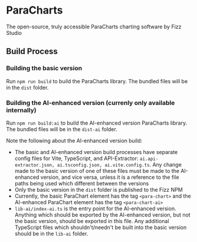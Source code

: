 # ParaCharts

The open-source, truly accessible ParaCharts charting software by Fizz Studio

## Build Process

### Building the basic version 

Run `npm run build` to build the ParaCharts library. The bundled files will be in the `dist` folder.

### Building the AI-enhanced version (currenly only available internally)

Run `npm run build:ai` to build the AI-enhanced version ParaCharts library. The bundled files will be in the `dist-ai` folder.

Note the following about the AI-enhanced version build:
- The basic and AI-enhanced version build processes have separate config files for Vite, TypeScript, and API-Extractor: `ai.api-extractor.json, ai.tsconfig.json, ai.vite.config.ts`. Any change made to the basic version of one of these files must be made to the AI-enhanced version, and vice versa, unless it is a reference to the file paths being used which different between the versions
- Only the basic version in the `dist` folder is published to the Fizz NPM
- Currently, the basic ParaChart element has the tag `<para-chart>` and the AI-enhanced ParaChart element has the tag `<para-chart-ai>` 
- `lib-ai/index-ai.ts` is the entry point for the AI-enhanced version. Anything which should be exported by the AI-enhanced version, but not the basic version, should be exported in this file. Any additional TypeScript files which shouldn't/needn't be built into the basic version should be in the `lib-ai` folder.
